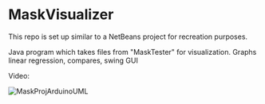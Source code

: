 # MaskVisualizer
This repo is set up similar to a NetBeans project for recreation purposes.

Java program which takes files from "MaskTester" for visualization. Graphs linear regression, compares, swing GUI

Video:

![MaskProjArduinoUML](https://user-images.githubusercontent.com/80865420/120912236-275e2a80-c653-11eb-9cfb-778df87e642a.jpg)
